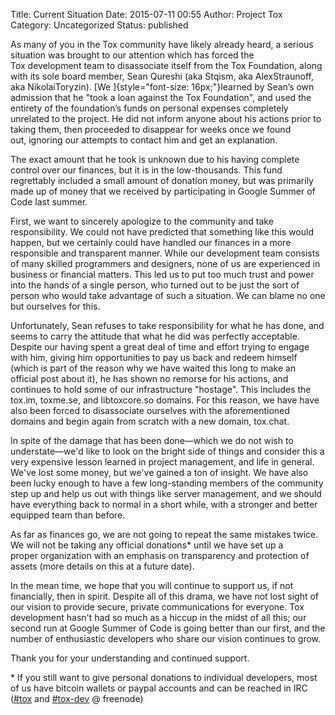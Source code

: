 Title: Current Situation
Date: 2015-07-11 00:55
Author: Project Tox
Category: Uncategorized
Status: published

As many of you in the Tox community have likely already heard, a serious
situation was brought to our attention which has forced the
Tox development team to disassociate itself from the Tox Foundation,
along with its sole board member, Sean Qureshi (aka Stqism, aka
AlexStraunoff, aka
NikolaiToryzin). [We ]{style="font-size: 16px;"}learned by Sean’s own
admission that he "took a loan against the Tox Foundation", and used the
entirety of the foundation’s funds on personal expenses completely
unrelated to the project. He did not inform anyone about his actions
prior to taking them, then proceeded to disappear for weeks once we
found out, ignoring our attempts to contact him and get an explanation.

The exact amount that he took is unknown due to his having complete
control over our finances, but it is in the low-thousands. This fund
regrettably included a small amount of donation money, but was primarily
made up of money that we received by participating in Google Summer of
Code last summer.

First, we want to sincerely apologize to the community and take
responsibility. We could not have predicted that something like this
would happen, but we certainly could have handled our finances in a more
responsible and transparent manner. While our development team consists
of many skilled programmers and designers, none of us are experienced in
business or financial matters. This led us to put too much trust and
power into the hands of a single person, who turned out to be just the
sort of person who would take advantage of such a situation. We can
blame no one but ourselves for this.

Unfortunately, Sean refuses to take responsibility for what he has done,
and seems to carry the attitude that what he did was perfectly
acceptable. Despite our having spent a great deal of time and effort
trying to engage with him, giving him opportunities to pay us back and
redeem himself (which is part of the reason why we have waited this long
to make an official post about it), he has shown no remorse for his
actions, and continues to hold some of our infrastructure "hostage".
This includes the tox.im, toxme.se, and libtoxcore.so domains. For this
reason, we have have also been forced to disassociate ourselves with the
aforementioned domains and begin again from scratch with a new domain,
tox.chat.

In spite of the damage that has been done—which we do not wish to
understate—we'd like to look on the bright side of things and consider
this a very expensive lesson learned in project management, and life in
general. We've lost some money, but we've gained a ton of insight. We
have also been lucky enough to have a few long-standing members of the
community step up and help us out with things like server management,
and we should have everything back to normal in a short while, with a
stronger and better equipped team than before.

As far as finances go, we are not going to repeat the same mistakes
twice. We will not be taking any official donations\* until we have set
up a proper organization with an emphasis on transparency and protection
of assets (more details on this at a future date).

In the mean time, we hope that you will continue to support us, if not
financially, then in spirit. Despite all of this drama, we have not lost
sight of our vision to provide secure, private communications for
everyone. Tox development hasn't had so much as a hiccup in the midst of
all this; our second run at Google Summer of Code is going better than
our first, and the number of enthusiastic developers who share our
vision continues to grow.

Thank you for your understanding and continued support.

\* If you still want to give personal donations to individual
developers, most of us have bitcoin wallets or paypal accounts and can
be reached in IRC ([\#tox](https://webchat.freenode.net/?channels=#tox)
and [\#tox-dev](https://webchat.freenode.net/?channels=#tox-dev) @
freenode)
